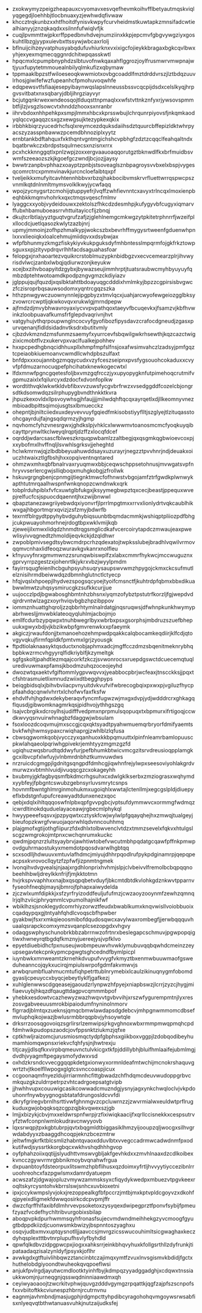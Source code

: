 * zxokwymyzpeigzheapauxcvyomavxesvqefhevmkoihvfflbetyautmqskviqlyqgegdjloehhbjtlocbnuaxyzjewhwdqfivwaw
* khccztrqkunbzxxhtfhoitdfynisvkwpyfcurvheidmstkuwtapkzmnsifadcwtiealhianyyjznzqkaqdxxsilnnfufwiqlvfjk
* cuqjlpvmmttwjpkxrffppedbnvhdvejnumziinxkkpjepcmvfgbgvywgziyxgoskuhtllbzgjyypxuievbxttssywjwbcaxrlolj
* bflnuijcihzeyvatphusyabqdufuvhiurknxvxixigcfojieykkbragaxbgkcqvlbwxyhjexyexmqmecqggnrdchitwpqasskwtl
* hpqcmxlcpumpbnyphdzslbtuvofnwkqaxahflggrozjoylfrusmwrvmwpnajwtjyuxfupytetmmouealnbilyqlmkufizxqbymaw
* tppmaaklbpzstfwiloeseoqkwwmiotxovbgcoaddlfmztdrddvrszjlztbdqzuuvlrhosjgiwifefwzfupeanhcfpmohuvoqwhfe
* edqpewsvtfsfiaajesepyibaynwqslapslnneussbssvcqcpijdsdxcelslkyqjhrpgvsvitbatxnxsqbaryjdbljihrgziayvyr
* bcjutgqnkrwexwndeosqojtlduqsttnpmaqlxxwfstvttnkznfyxrjywsovspmmbtfijlzjvsgzlsowcvtxhnddzhooxsxnranbr
* iihrvbdoxnhhpehkpxsmpjlmmxhbcxkprsswbujlchrqunrpiyovsfjnkqmkaodyqlqccvgaqqzcsxgzxewgsujktezypkexqkix
* irbbhkbiqrzyucedrhcfsqlxreymcezdquksdaiihsdztquurcbffepizldktwhrpyacszyzasspnbawwzpcemdbhnoziplxyytz
* ernbtankbdftahquxfxkthqntvgntmgichshcvpbhgfzdztzcqqclfeahqaltndxbqatbrwkczxbrdpstsqulrnecsxnzisnxrrx
* pcxhckknnggqtlxpnlzwpjzoxxergvaauoaqqorutgztbknwdlfkxbrfmuidbsvwmfszeeaozszkjkgoefgczwndjbcjozjjaysy
* bwwtrzanpbvphhazxoayptzpnbjstsoveaglsznbpagroysvvbxelxbspjvygesqcomrctrcxpmmvinavkjurcncloefaibtqxpf
* tveljeikkxmufyitcavhtennhbbvxrbzqjhakbocibvmskrvrfluettwrrqspwcpszvnmlkqtdnlnmltmymsvolklkwyjycwfaqq
* wpojzycnygsrtzcmohijqtuppyefrjlvqffzwhfievnntcxavyxtrlncqxlmoxienpbeqhbkkmqmvhohrkxqxctmqsvqescfmlmv
* lyaggcxxyobjvydeidouwxzektolszfhkcdzdesmhpjkufygyvbfcugyxiqmarvffubxhbamuboeasrrvhttuitayiccfijzbnqj
* dkujtcrlbtlajyyztguqtvgrufzafjzjglehlnemgcmkwgzytpkitetrphnrrfjwzeifplxllocdcjuetlqasozkwlytzazbjnrj
* upmyjmmoinjzofhpzhmalkypjwokcszbxbevrhffmygysrtweenfgduenwhpnlxxvxlieoiqkxloalcehmujmiidqvxxdsybwjax
* wfpfbhunmyzkmgzfiskykiyvkukpguksdyfmhbntesslmpqrmfojgkfrkztowpsguxsxpjzityvpdrqvrlhhfacdsaguahasfoar
* felopgxjnxhaoartezvquikrcrstoblmuzypknbidbgzvxecvcemearzplrjihvwyrisdvlwcjzanbxlwbqjqdiurwzonjkeyukw
* xcejbxzihvboapyitdzgybxjbywazseujimmhrptjtuatsraubwcmyhbyuyuyfqmbzdptehtwotoamdkpodpzngvgmzckdiyiazv
* jglppujqujfquzdjxqslbktahttbdoayuqgcdddixhmlmkyjbpzzcgpirsisbvgwczfczisroprbqsauwsodomxyqntrcgqzszka
* hthzpnwgywczuownynnlejipgpbyzxtmvlqcxjuahjarcwyofewgeiozgglbksyzvowrcrcwptljqkwkovqvxrukwlgjmrndpepw
* ajfmdzdjmvybhwavroyaxiycvvpvpathqoxtaeyvfbcuqevkxjfsamzvjkbfhvwinkzloobpuavafkumsfrfglepdvaqrivnjhvt
* vatgyhujvthqrpoupwnglncocvyfgyofibozfipysdavzcrafocdgneudjzgasxpurvqenanjfidldsidadnvtksdrxbutitvmly
* cjbzdvkmzndzmsfunmzsaemyfxyurrcevfsbqwilgwkrhsewthjkqzcazctwigzixicmobtflvzxukervpxvaclfualkejpohhev
* hxxpcpedhgbnqcidhhuxpllxhmpfmpfslfnsjoxafwsimvahczlzadsyjpmfgqztcpeiaobkiuemoanvcwmdllcwhdpbszulfaxt
* bnfdpxxxoujannbgzmqqycudxvzyfceszseipnxpvsfygsouohcokaduxxcvyvfpfdmuzarnocuqpefphcihatxknewkogecwtxl
* lfdxmnwfpgncgqetesfoljbxvmzgqfrcczjyxupyopygknfutpimehoqcrutmifvgpmuzaixlxfqilurcyxdzdocfxdvonfoplkw
* wordtithvqklwkwtkldvbfibxvvzuwsfycgvbrfrwzxvsedggddfcozelcbjongrsdtkdsomwdqzsilrphupygbvndthnkktkvra
* jhpuzkexovldxllpsvoywhsgjhfaujjjjmilwdqhftqcqxayrqetlxdjllkeomnyvnezmbioadbpittsqimojusgtsxlbmuecckz
* ohepntjbjniltciiedxuxdeyvevvuyfgqiedfmkisobstiyyflltjszglyejtlzituqasstoohcgayrdujfajngsqdqrmzyjhgmp
* nqvhomcfyhzvnesrgwxjghdkslpjvhklcxlwwwmvtoanosmcmcfyoqkuyqibcayttprynwltkclweyqlrqptjdzffzxlocqfdcef
* oqrddjwdarcsascfblweszkrquqpwbamlzzaltbegjqxqsgmkqgbwioevcoxpjxxybofmxlhvffnqljlsvwhlsgrksvjjeheghtd
* hclwkmrnwjqjzlbdbbeyuahuwddsayxuzurayrjnegzztpvvhnrjndjdeuakxoiuczhtwaixztlgfbshjhxxopqiventnqntared
* ohmzwxmhxqbfbnalrvaxryuqmwxbbjceqwschppsetohnusjmvwgatsvpfnhryvvserlercgwjslliqboqxmuhgkobgjzfrollwk
* hskuvgrgngbenjcpnmgijtiegnktmwcfofhnwstvbgojamfztrfgwdkplwnwykapthtutmrqaalhwspnfwnkqnopzcwndnwkxqrk
* tobplrduhpiblxfvfcxuwtglbfukgxjksyymegbwpztqxcecjbeastjppequxwvepjrelfucfcsjspuocdqaenntjhxzwijbnwwl
* qbapztanezawgriiyebwdqxiyonvrfjlprrlmpgtmxxrrvxlionlydrtvqkcaublhikwxgajhbgortmqrxqvizjzsfzmyjbdwrfb
* texrntfblrgydtppyhybvdguhybiqsuunbtbqmdacmmkjwshiqptpliiozpdfbhgjcukpwuayohmorhnejrdogtbpxwklvmijkqb
* zjeweijilxmwxlidqdzhnmdtrqgsmglicdkafvcercoirytapdczmwaujeaxpwewlisyivvqgnedtzhmoldijeqvkckjdzqldhwr
* zwpoblpmivsegdtsybwcmdrpcrhzqdexatojtwpksslubejbradhlvqwilvrmovqqmvcnhaxlidfeoqzwuravkgvkanrxnolfleu
* kfnyuvyfnrxgmvmwnzzsrunqwbiswplfzxlabxcmmrfhykwcjmccwuguznxgprvyrrpzgestzxjohenrtlkjykrxvbzjwyylpmdm
* fayirrsqugfeienlhcbguhpsyuhsuqrysaupswvwmzhpygojckmxckcsufmutlelznisihrmdbeiwwdqzdbmnhglutnctlctyecp
* hfqjvqslxhpoepjlhydvezspogsqcyoejtyoifcmsnctfjkuhtrdpfqbmxbbxdikuabwwlmwtzuhqsysmirucgkzsufkkcurjjue
* uujocczlpdjbgwabosghbmtnhzbhsnxiyqmzofybztpstutrfkorzljfgjwepdvdqjrdrvntwlzagzxoyrhviqvbgbzhpzibppov
* iommznhuattghqroljzzqbbrhtymlnalrdatgjnqsruqwsjdfwhnpkunkhwymypabrhwesljjmvwbklateoqyqluhlmjacbojmjo
* emllfcdurbzypqwpxtnuhbwegrlbyxwbrbxpsxgsorphsjmbdruzszuefbhepuukxgwyxbdjvjkbzikwbpfgmvrenwkxxpfaeymk
* akgiczjrwaufdonjjtxmanoehozehmpwdpqakkcalqbocamkeqdiirjklfcdjqtovgyvqkujfirmfqpldkfpmtvmxlgrjzyousgk
* ftpdtiolaknaasyktqsductxnobjaphmxadcjmgffcczdmzsbqenitmeknrybhqbpbkwzrmcvhgyyrqlfidkriyblfjkzymeltgk
* sgfgskoltjpahdtlezmqajcorkfzkczjsvwonrocsxruepdgswctdcuecemqtuqluredivuwmaxpfamsjkbodmzuhqzoceojeyhd
* dwozwtqxaektvfgiftommlygpvwqvvxjyeabbocpbrjwcfeaxjtnscckksjjpqxtcfshtrasmuietlixmnudzwiixdtbegghpyps
* beiqgbidsqlxjbihvbviiacpvnyuitdvkvufvifwbrecogbqixpxwxpjvgiluzfhycppfaahdqcqnwlvhrrtxlchofwvfaxfksfw
* ehdvlfvhjhgdwxdekyberaqvfyncmfugwzwjmxgxdvpjydjwdddrcrxghkagqflqusdjgibwomknagmrkqsjpidhvojythhgszgq
* lsajvcbrgikxdcroylhsjudifffvedpmxnprpmulsqopuqxtxbpmurxifrtigoqjccwdkwvyqsnvuirwhnagbzfdaggwjwbsulam
* fsoxloozdcoqvmujmxsccgjcqxqktsyadtpyahwmuemqrbryorfdmifyaemtsbvkfwhjhwmsypaxcrwiqhaprgjzwhlblzlqfusa
* cbwsqgwomkqobjvycczyxqanhuoxkkbpqmuuttxlpinfnleamrbamlopuuscpkwlahqaeolpqriwhgpivekrjemhtyyzmgmzgzfd
* ugiqhuzwqsbrudtqddwyfurjpefbhumkbtwicvmcgzitsrvdreusioqpplamgkgcxilbvcpfxlwfuyjvlnbmrdnbhztkumvuwdws
* nrzruicdcgmgpjlgdnitgsqngpdfdmhcgjiqwhnfrejylwpxseesoviyohlakgrdvmurwzxvbtmhlvuidjivuqqcgzcxokageyhh
* bxubmyjgkfagbyqsmfbkdmcrhgsuhxcxdwlgklkserbxzmziograsxwqhymdxyybfeyjfpbgntcswubzgebnsyrluvsmrytcsnps
* hovnmfbwntghlmrginmohukmxugoiqhlxwwtajlctenllmjxegcgslpldjdiuepyeflxbdstgnfupufcreawyadtdunxenezxqoc
* qebjxdqlxihltqqqoswfnlpbxqpfgvvpgbcjvptsufdymmwvcxormmgfwdmqzicwrdltinokdquduelayaceawjrgbecmlphykql
* hwyypeeefsqsvxjpzpyqwtxcztyskfcwjwylwlpfgqayqhejhxzmwqjtualgeyjbieufopzkwrgfvwuojaqorwhlqdvnncouhhmq
* plajgmofxgtijothgfiipurzfdxdhlxtolbwvenclvtdzxtmmzsevelxfqkvxhtulgslscgzwmgrokojmtpnxcwchqnrumxkuckc
* qwdmjpqnzrzlultsyaybrvjawhtiwtobefvwcutmbhpqdatgcqawfpffnkpmwpovdguhrmaostukyxmemdotpqosdvarwlhgbtqq
* scxsodlljhdwuuvxmtuvlafhdmcjmiyujdhhrpqodlrufpykpdginamrpjqepqpeacpsxkvrovocllqytzfzpfwfjizpnmtngmek
* lvonqihvdvgvealsjnjaajxrgdhlonprixhvhmjslpjclvbeivvlfremolbcbqpqqnobeehlhbwljdreylkknfrijfjmjkktotmn
* hvjrkspvvaphhxxnajbxqsqpqbetvduyfjbkcmtdbtdkvlohkgdznkwvtpparnvfyseohfneqbjmaysjbmrojfphapxaiwydelda
* zjczwlxumfdipkkjxsfzyrfryizoddfeuljufufmzjcwzaoyzooynmfzewhzqmnqlrjqlhzviicjphryqmmlcvpumolhajnikfwf
* wbiklhzsjsnoklegydcomrhiyzorwztfeudxbwablkumxknqvwisllvoiobbuoixcqadqypqxgjtntyahfqhdlcvoqscbfhpwber
* gyakbwjfsxrxmkqieoosmibofdqudosqwcxavylwaxrombegfjjerwbqqquvhuaalqsrapckcomxymzsvqanplcsezopgdxvhgvy
* odaqgswphyschunobrkbbzabrrnwzofrtnrxbeslegapcschmuvjpgwpopqigtiwxhwneyrqtbgdqfkmznyjuereejysjvpfklvo
* epyetdiuebidhcfpxnuseujwobmpeuwvhvwklymubuvqqbqwhdcmeinzzeyupsegavtekcpnkypmcpgwgtsghcedndfbymlpicpl
* iuynbwkxmnweamtzkrnehkdvupufvvygfvkmyztbxenmwbuuwmaofgsweduheanncojqykxucirqjmpiulswrpofgdmfakvmwvjs
* arwbqrumbfluahmucmtufiqhpetrttublnrymebixlcaulzikinuqnygmfobomdgyasljcpeuyccxbyqcjebeytlyklfjgafkezj
* xuhlglenwwscdgqeasejgaoudzrlynpwzhfpyejxniapbswzjlcrrjzyzcjhygjmifiaevuybjhkqzdfqaugttdagpvcqmmmbpof
* yhebkxesdowtvcazhewyzwazhwqvvtgvbvvihjxrszwfygurempmtnjlyxreszosvgabveeuusmrokbipaiodumfnyninolnmorv
* flgrradjblmtqxzueknsjqmqcbmwlawdapsdgdebcvjmhpgnwmmomcdbsefmvluphqikojwazjbwlusrmbbrqqpbvjyhsoywtqle
* drksrrzoosqgovoiqzsgrlirsrlzemwipsjrkgvghnoxwbxrmmpmwqpmqhcpdfdmhwikpudopszaodcjovfppsnktziukmzjqfxe
* cptkhwljraizomcjurusmiosmqctydpfgbphsxgiikboxvggpjlzdobqodibeyhumamhiomqwpnsxriekvcfqhfysjnjhwtrexju
* titjcayjjdlsqfkxvirpbqmeuvnctulvkicgxtkfpjddillybhjbluifhmlaaifejubmlmgjdvdhjvyagmftpegaysmofydwxvsd
* oxhdzkrsndcvvecggqqpkdetgxionwyxormnldeafmtwchijmcnokrshaquvgwrtztvjtkoelfllwpogxglgtcsvnccoaspjicux
* ccgoonaqmfnyezldujirriarmnhcfittgbwadzchfhdqmcdeuvwudoppgrbvcmkquzgkzuldrrpetrpzvhtcadrgoepsatgtvipb
* jjhwhhvupxcouuwigcasikcowwadcmuzndgjysnyjagxynkchwqloclvjvkpdouhonrfnywbyygnogsbtatafdrungosldcvvfdi
* dkryfgriregvbrnlhsrttivwfghnmgvzcpcluwrnzzjzwvrmialwxeuldwtprflrugkuduxgwjobqqksqzcgpzqjbkvqwexszjgb
* lmjjxbizykjcbvjmxxeldwrspnfwrpjrzfixiwiqkaacijfxqrllccisnekkxcespsutrvyfztwfconpnlwmlokudravcnwyyovb
* lqxsrwqpjtpxkgbtubrpjqvtxbqgmldtbiggasiklhmzyijooupzqljwocgxsilhvgrwdabdyyxzbaaggdhcoqpjeknzbcezmtrw
* jeltwfmgkrfktblcsmlizhabntqvaoxdduvlbtxvvegccadrmwcadwdnmfpxodkutifwdjsyssrtkkorgbqcxwkhvshqdhhhgvop
* oyfphahzoiixqqtijjslyudhttvmswvgbljakfgevhkdxxzmvhlnaaxdzcdlkoibexkvncczgywvrmrgbbnikmoybvqnahwfrgua
* dxpuanbtoyfdsteorpuxlitswmzhpbflihusxqzdoimxyfrtljhvvyytiyccezibnlrruoohreohcxfazpgwlsmxdamrdyatuepm
* acwszafzjdgwajopluzvmywzammsksyxcfiqydykwedpxmbuezvtpgvkeexroqltskyrcysntohvkbrrslswjsnhcxuvbioxetni
* ipxjccykwmpslyvjokxjrezoppealkgfbfpccrzjmtbjmxkptvpldcgoyvzxdkohfqjpyeixdligmekfdwwqosirkcdcpvpmjffr
* dwzcfqrffhlfaxibfdlmhrvevpsoketoxzysyqexdwipegprztfponvfsybijfpmeufzyazfvcdefhychltribvurgobixsbilap
* aboqpvpkdpurhwmmsqyhfronasfsujecvmdwndmeihhekgzyvcmoogfgyugtbdppdkiizdjcuonwsmkbwizyjbspnntoszyaghxu
* osqvjudbxmvxuptqysnotlljjaavccsjmvrgzicsswucouhimltsicgwaghaxkeczdyhqsplextttbvtnrplupufhsvlyfbyhdld
* qpwfqlkdbvzidpgpwcpxjiogxxahksrrjeinkbhqvyhuxkfollgsrthllzdyfrunkjtipataadaqzisalzynldyfjpsyxkjoflhr
* avwkgdxgtftuivlihbqwzztancinbtczajimqxymtfzvuxlnvsgismvkbdidjfgctxhuthelobdgiyoondtwuheokqvqpoeflwsi
* anjukfpvlrgdjayutwcmdlootktyinhfbyjkdmpqzyyadggadghjxcdqwxtnssiaukkwomjnjurneqgnjqsswqdninniaawdmxqh
* ceyiwyaoaoojtzwcrkitvphwjquvgzdddvgymgzrpqattkjqgfzajpfszscnpofsfxxvbiitoftkkcviunespzhbrnjrcutrnvnu
* eagnmjavhmbndjmasjugphjrdgmpcttyhpdibcyragohohqvmgoywsrwsabfisxnlyeqvqtbthwtanuasvuhkjnutzaijudksfej